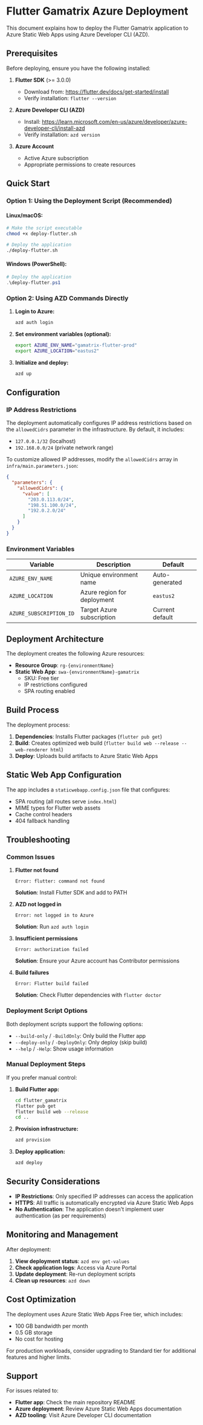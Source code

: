 # Flutter Gamatrix Azure Deployment

This document explains how to deploy the Flutter Gamatrix application to Azure Static Web Apps using Azure Developer CLI (AZD).

## Prerequisites

Before deploying, ensure you have the following installed:

1. **Flutter SDK** (>= 3.0.0)
   - Download from: https://flutter.dev/docs/get-started/install
   - Verify installation: `flutter --version`

2. **Azure Developer CLI (AZD)**
   - Install: https://learn.microsoft.com/en-us/azure/developer/azure-developer-cli/install-azd
   - Verify installation: `azd version`

3. **Azure Account**
   - Active Azure subscription
   - Appropriate permissions to create resources

## Quick Start

### Option 1: Using the Deployment Script (Recommended)

#### Linux/macOS:
```bash
# Make the script executable
chmod +x deploy-flutter.sh

# Deploy the application
./deploy-flutter.sh
```

#### Windows (PowerShell):
```powershell
# Deploy the application
.\deploy-flutter.ps1
```

### Option 2: Using AZD Commands Directly

1. **Login to Azure:**
   ```bash
   azd auth login
   ```

2. **Set environment variables (optional):**
   ```bash
   export AZURE_ENV_NAME="gamatrix-flutter-prod"
   export AZURE_LOCATION="eastus2"
   ```

3. **Initialize and deploy:**
   ```bash
   azd up
   ```

## Configuration

### IP Address Restrictions

The deployment automatically configures IP address restrictions based on the `allowedCidrs` parameter in the infrastructure. By default, it includes:

- `127.0.0.1/32` (localhost)
- `192.168.0.0/24` (private network range)

To customize allowed IP addresses, modify the `allowedCidrs` array in `infra/main.parameters.json`:

```json
{
  "parameters": {
    "allowedCidrs": {
      "value": [
        "203.0.113.0/24",
        "198.51.100.0/24",
        "192.0.2.0/24"
      ]
    }
  }
}
```

### Environment Variables

| Variable | Description | Default |
|----------|-------------|---------|
| `AZURE_ENV_NAME` | Unique environment name | Auto-generated |
| `AZURE_LOCATION` | Azure region for deployment | `eastus2` |
| `AZURE_SUBSCRIPTION_ID` | Target Azure subscription | Current default |

## Deployment Architecture

The deployment creates the following Azure resources:

- **Resource Group**: `rg-{environmentName}`
- **Static Web App**: `swa-{environmentName}-gamatrix`
  - SKU: Free tier
  - IP restrictions configured
  - SPA routing enabled

## Build Process

The deployment process:

1. **Dependencies**: Installs Flutter packages (`flutter pub get`)
2. **Build**: Creates optimized web build (`flutter build web --release --web-renderer html`)
3. **Deploy**: Uploads build artifacts to Azure Static Web Apps

## Static Web App Configuration

The app includes a `staticwebapp.config.json` file that configures:

- SPA routing (all routes serve `index.html`)
- MIME types for Flutter web assets
- Cache control headers
- 404 fallback handling

## Troubleshooting

### Common Issues

1. **Flutter not found**
   ```
   Error: flutter: command not found
   ```
   **Solution**: Install Flutter SDK and add to PATH

2. **AZD not logged in**
   ```
   Error: not logged in to Azure
   ```
   **Solution**: Run `azd auth login`

3. **Insufficient permissions**
   ```
   Error: authorization failed
   ```
   **Solution**: Ensure your Azure account has Contributor permissions

4. **Build failures**
   ```
   Error: Flutter build failed
   ```
   **Solution**: Check Flutter dependencies with `flutter doctor`

### Deployment Script Options

Both deployment scripts support the following options:

- `--build-only` / `-BuildOnly`: Only build the Flutter app
- `--deploy-only` / `-DeployOnly`: Only deploy (skip build)
- `--help` / `-Help`: Show usage information

### Manual Deployment Steps

If you prefer manual control:

1. **Build Flutter app:**
   ```bash
   cd flutter_gamatrix
   flutter pub get
   flutter build web --release
   cd ..
   ```

2. **Provision infrastructure:**
   ```bash
   azd provision
   ```

3. **Deploy application:**
   ```bash
   azd deploy
   ```

## Security Considerations

- **IP Restrictions**: Only specified IP addresses can access the application
- **HTTPS**: All traffic is automatically encrypted via Azure Static Web Apps
- **No Authentication**: The application doesn't implement user authentication (as per requirements)

## Monitoring and Management

After deployment:

1. **View deployment status**: `azd env get-values`
2. **Check application logs**: Access via Azure Portal
3. **Update deployment**: Re-run deployment scripts
4. **Clean up resources**: `azd down`

## Cost Optimization

The deployment uses Azure Static Web Apps Free tier, which includes:
- 100 GB bandwidth per month
- 0.5 GB storage
- No cost for hosting

For production workloads, consider upgrading to Standard tier for additional features and higher limits.

## Support

For issues related to:
- **Flutter app**: Check the main repository README
- **Azure deployment**: Review Azure Static Web Apps documentation
- **AZD tooling**: Visit Azure Developer CLI documentation